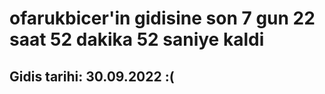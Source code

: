 # ofarukbicer'in gidisine son 7 gun 22 saat 52 dakika 52 saniye kaldi

## Gidis tarihi: 30.09.2022 :(